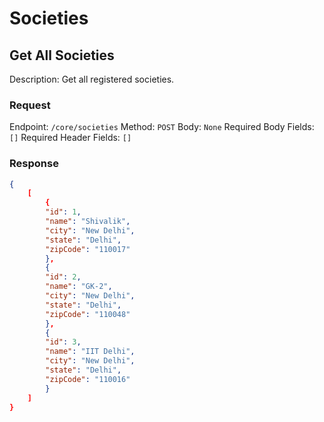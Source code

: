 # Societies

## Get All Societies

Description: Get all registered societies.

### Request

Endpoint: `/core/societies`
Method: `POST`
Body: `None`
Required Body Fields: `[]`
Required Header Fields: `[]`

### Response

```json
{
    [
        {
        "id": 1,
        "name": "Shivalik",
        "city": "New Delhi",
        "state": "Delhi",
        "zipCode": "110017"
        },
        {
        "id": 2,
        "name": "GK-2",
        "city": "New Delhi",
        "state": "Delhi",
        "zipCode": "110048"
        },
        {
        "id": 3,
        "name": "IIT Delhi",
        "city": "New Delhi",
        "state": "Delhi",
        "zipCode": "110016"
        }
    ]
}
```
